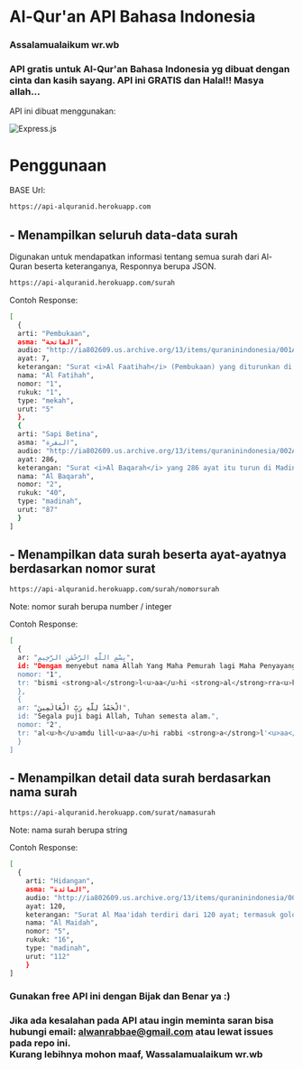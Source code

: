 # Al-Qur'an API Bahasa Indonesia
### Assalamualaikum wr.wb
### API gratis untuk Al-Qur'an Bahasa Indonesia yg dibuat dengan cinta dan kasih sayang. API ini GRATIS dan Halal!! Masya allah...

API ini dibuat menggunakan: <br>

<img alt="Express.js" src="https://img.shields.io/badge/express.js%20-%23404d59.svg?&style=for-the-badge"/>

# Penggunaan

BASE Url:
```bash
https://api-alquranid.herokuapp.com
```

## - Menampilkan seluruh data-data surah
Digunakan untuk mendapatkan informasi tentang semua surah dari Al-Quran beserta keteranganya, Responnya berupa JSON.
```bash
https://api-alquranid.herokuapp.com/surah
```
Contoh Response: 
```bash
[
  {
  arti: "Pembukaan",
  asma: "الفاتحة",
  audio: "http://ia802609.us.archive.org/13/items/quraninindonesia/001AlFaatihah.mp3",
  ayat: 7,
  keterangan: "Surat <i>Al Faatihah</i> (Pembukaan) yang diturunkan di Mekah dan terdiri dari 7 ayat adalah surat yang pertama-tama diturunkan dengan lengkap diantara surat-surat yang ada dalam Al Quran dan termasuk golongan surat Makkiyyah. Surat ini disebut <i>Al Faatihah</i> (Pembukaan), karena dengan surat inilah dibuka dan dimulainya Al Quran. Dinamakan <i>Ummul Quran</i> (induk Al Quran) atau <i>Ummul Kitaab</i> (induk Al Kitaab) karena dia merupakan induk dari semua isi Al Quran, dan karena itu diwajibkan membacanya pada tiap-tiap sembahyang.<br> Dinamakan pula <i>As Sab'ul matsaany</i> (tujuh yang berulang-ulang) karena ayatnya tujuh dan dibaca berulang-ulang dalam sholat.",
  nama: "Al Fatihah",
  nomor: "1",
  rukuk: "1",
  type: "mekah",
  urut: "5"
  },
  {
  arti: "Sapi Betina",
  asma: "البقرة",
  audio: "http://ia802609.us.archive.org/13/items/quraninindonesia/002AlBaqarah.mp3",
  ayat: 286,
  keterangan: "Surat <i>Al Baqarah</i> yang 286 ayat itu turun di Madinah yang sebahagian besar diturunkan pada permulaan tahun Hijrah, kecuali ayat 281 diturunkan di Mina pada Hajji wadaa' (hajji Nabi Muhammad s.a.w. yang terakhir). Seluruh ayat dari surat Al Baqarah termasuk golongan Madaniyyah, merupakan surat yang terpanjang di antara surat-surat Al Quran yang di dalamnya terdapat pula ayat yang terpancang (ayat 282). Surat ini dinamai <i>Al Baqarah</i> karena di dalamnya disebutkan kisah penyembelihan sapi betina yang diperintahkan Allah kepada Bani Israil (ayat 67 sampai dengan 74), dimana dijelaskan watak orang Yahudi pada umumnya. Dinamai <i>Fusthaatul-Quran</i> (puncak Al Quran) karena memuat beberapa hukum yang tidak disebutkan dalam surat yang lain. Dinamai juga surat <i>alif-laam-miim</i> karena surat ini dimulai dengan Alif-laam-miim.",
  nama: "Al Baqarah",
  nomor: "2",
  rukuk: "40",
  type: "madinah",
  urut: "87"
  }
]
```
## - Menampilkan data surah beserta ayat-ayatnya berdasarkan nomor surat
```bash
https://api-alquranid.herokuapp.com/surah/nomorsurah
```
Note: nomor surah berupa number / integer

Contoh Response:
```bash
[
  {
  ar: "بِسْمِ اللَّهِ الرَّحْمَٰنِ الرَّحِيمِ",
  id: "Dengan menyebut nama Allah Yang Maha Pemurah lagi Maha Penyayang.",
  nomor: "1",
  tr: "bismi <strong>al</strong>l<u>aa</u>hi <strong>al</strong>rra<u>h</u>m<u>aa</u>ni <strong>al</strong>rra<u>h</u>iim<strong>i</strong>"
  },
  {
  ar: "الْحَمْدُ لِلَّهِ رَبِّ الْعَالَمِينَ",
  id: "Segala puji bagi Allah, Tuhan semesta alam.",
  nomor: "2",
  tr: "al<u>h</u>amdu lill<u>aa</u>hi rabbi <strong>a</strong>l'<u>aa</u>lamiin<strong>a</strong>"
  }
]
```

## - Menampilkan detail data surah berdasarkan nama surah
```bash
https://api-alquranid.herokuapp.com/surat/namasurah
```
Note: nama surah berupa string

Contoh Response:
```bash
[
  {
    arti: "Hidangan",
    asma: "المائدة",
    audio: "http://ia802609.us.archive.org/13/items/quraninindonesia/005AlMaaidah.mp3",
    ayat: 120,
    keterangan: "Surat Al Maa'idah terdiri dari 120 ayat; termasuk golongan surat Madaniyyah. Sekalipun ada ayatnya yang turun di Mekah, namun ayat ini diturunkan sesudah Nabi Muhammad s.a.w. hijrah ke Medinah, yaitu di waktu haji wadaa'. Surat ini dinamakan <i>Al Maa'idah</i> (hidangan) karena memuat kisah pengikut-pengikut setia Nabi Isa a.s. meminta kepada Nabi Isa a.s. agar Allah menurunkan untuk mereka Al Maa'idah (hidangan makanan) dari langit (ayat 112). Dan dinamakan <i>Al Uqud</i> (perjanjian), karena kata itu terdapat pada ayat pertama surat ini, dimana Allah menyuruh agar hamba-hamba-Nya memenuhi janji prasetia terhadap Allah dan perjanjian-perjanjian yang mereka buat sesamanya. Dinamakan juga <i>Al Munqidz</i> (yang menyelamatkan), karena akhir surat ini mengandung kisah tentang Nabi Isa a.s. penyelamat pengikut-pengikut setianya dari azab Allah.",
    nama: "Al Maidah",
    nomor: "5",
    rukuk: "16",
    type: "madinah",
    urut: "112"
    }
]
```

### Gunakan free API ini dengan Bijak dan Benar ya :)
### Jika ada kesalahan pada API atau ingin meminta saran bisa hubungi email: alwanrabbae@gmail.com atau lewat issues pada repo ini.<br>Kurang lebihnya mohon maaf, Wassalamualaikum wr.wb
